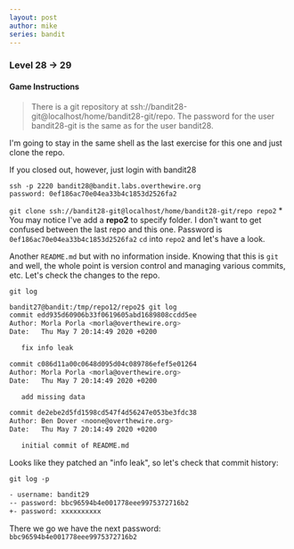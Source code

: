 ```yaml
---
layout: post
author: mike
series: bandit
---
```

### Level 28 -> 29
#### Game Instructions
>There is a git repository at ssh://bandit28-git@localhost/home/bandit28-git/repo. The password for the user bandit28-git is the same as for the user bandit28.

I'm going to stay in the same shell as the last exercise for this one and just clone the repo.

If you closed out, however, just login with bandit28
```
ssh -p 2220 bandit28@bandit.labs.overthewire.org
password: 0ef186ac70e04ea33b4c1853d2526fa2
```
`git clone ssh://bandit28-git@localhost/home/bandit28-git/repo repo2` * You may notice I've add a **repo2** to specify folder. I don't want to get confused between the last repo and this one.
Password is `0ef186ac70e04ea33b4c1853d2526fa2`
`cd` into `repo2` and let's have a look.

Another `README.md` but with no information inside. Knowing that this is `git` and well, the whole point is version control and managing various commits, etc. Let's check the changes to the repo.

`git log`
```sh
bandit27@bandit:/tmp/repo12/repo2$ git log
commit edd935d60906b33f0619605abd1689808ccdd5ee
Author: Morla Porla <morla@overthewire.org>
Date:   Thu May 7 20:14:49 2020 +0200

   fix info leak

commit c086d11a00c0648d095d04c089786efef5e01264
Author: Morla Porla <morla@overthewire.org>
Date:   Thu May 7 20:14:49 2020 +0200

   add missing data

commit de2ebe2d5fd1598cd547f4d56247e053be3fdc38
Author: Ben Dover <noone@overthewire.org>
Date:   Thu May 7 20:14:49 2020 +0200

   initial commit of README.md
```
Looks like they patched an "info leak", so let's check that commit history:

`git log -p`
```sh
- username: bandit29
-- password: bbc96594b4e001778eee9975372716b2
+- password: xxxxxxxxxx
```
There we go we have the next password:
`bbc96594b4e001778eee9975372716b2`
